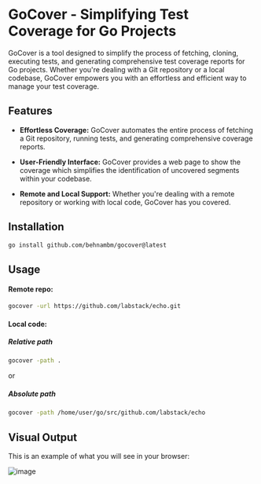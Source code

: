 # GoCover - Simplifying Test Coverage for Go Projects

GoCover is a tool designed to simplify the process of fetching, cloning, executing tests, and generating comprehensive test coverage reports for Go projects. 
Whether you're dealing with a Git repository or a local codebase, GoCover empowers you with an effortless and efficient way to manage your test coverage.


## Features

- **Effortless Coverage:** GoCover automates the entire process of fetching a Git repository, running tests, and generating comprehensive coverage reports.

- **User-Friendly Interface:** GoCover provides a web page to show the coverage which simplifies the identification of uncovered segments within your codebase.

- **Remote and Local Support:** Whether you're dealing with a remote repository or working with local code, GoCover has you covered.


## Installation

```bash
go install github.com/behnambm/gocover@latest
```


## Usage

#### Remote repo:

```bash 
gocover -url https://github.com/labstack/echo.git 
```

#### Local code:

##### Relative path
```bash
gocover -path .
```

or

##### Absolute path
```bash
gocover -path /home/user/go/src/github.com/labstack/echo
```

## Visual Output

This is an example of what you will see in your browser:

![image](https://github.com/behnambm/gocover/assets/26994700/a22deb1e-072c-4e9a-9467-035cdd18ced3)
